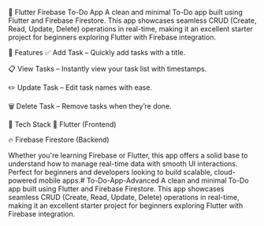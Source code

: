 📝 Flutter Firebase To-Do App
A clean and minimal To-Do app built using Flutter and Firebase Firestore. This app showcases seamless CRUD (Create, Read, Update, Delete) operations in real-time, making it an excellent starter project for beginners exploring Flutter with Firebase integration.

🚀 Features
✅ Add Task – Quickly add tasks with a title.

📋 View Tasks – Instantly view your task list with timestamps.

✏️ Update Task – Edit task names with ease.

🗑️ Delete Task – Remove tasks when they’re done.

🔧 Tech Stack
💙 Flutter (Frontend)

🔥 Firebase Firestore (Backend)

Whether you're learning Firebase or Flutter, this app offers a solid base to understand how to manage real-time data with smooth UI interactions.
Perfect for beginners and developers looking to build scalable, cloud-powered mobile apps.# To-Do-App-Advanced
A clean and minimal To-Do app built using Flutter and Firebase Firestore. This app showcases seamless CRUD (Create, Read, Update, Delete) operations in real-time, making it an excellent starter project for beginners exploring Flutter with Firebase integration.
